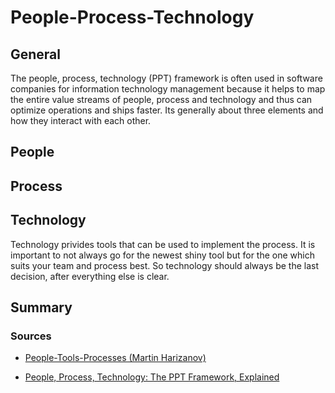 # People-Process-Technology

## General

The people, process, technology (PPT) framework is often used in software companies for information technology management because it helps to map the entire value streams of people, process and technology and thus can optimize operations and ships faster. Its generally about three elements and how they interact with each other.

## People

## Process

## Technology

Technology privides tools that can be used to implement the process. It is important to not always go for the newest shiny tool but for the one which suits your team and process best. So technology should always be the last decision, after everything else is clear. 

## Summary

### Sources

- [People-Tools-Processes (Martin Harizanov)](https://harizanov.com/2019/02/people-tools-processes/)

- [People, Process, Technology: The PPT Framework, Explained](https://www.plutora.com/blog/people-process-technology-ppt-framework-explained)
